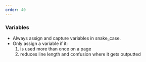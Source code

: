 ```yaml
---
order: 40
---
```


### Variables

* Always assign and capture variables in snake_case.
* Only assign a variable if it:
  1. is used more than once on a page
  2. reduces line length and confusion where it gets outputted